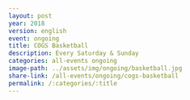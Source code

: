 ```yaml
---
layout: post
year: 2018
version: english
event: ongoing
title: COGS Basketball
description: Every Saturday & Sunday
categories: all-events ongoing
image-path: ../assets/img/ongoing/basketball.jpg
share-link: /all-events/ongoing/cogs-basketball
permalink: /:categories/:title
---
```

